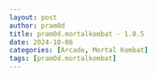 ```yaml
---
layout: post
author: pram0d
title: pram0d.mortalkombat - 1.0.5
date: 2024-10-08
categories: [Arcade, Mortal Kombat]
tags: [pram0d.mortalkombat]
---
```


